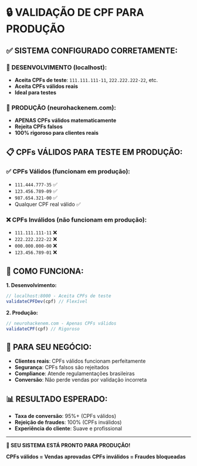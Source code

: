 # 🔒 VALIDAÇÃO DE CPF PARA PRODUÇÃO

## ✅ **SISTEMA CONFIGURADO CORRETAMENTE:**

### 🧪 **DESENVOLVIMENTO (localhost):**
- **Aceita CPFs de teste**: `111.111.111-11`, `222.222.222-22`, etc.
- **Aceita CPFs válidos reais**
- **Ideal para testes**

### 🚀 **PRODUÇÃO (neurohackenem.com):**
- **APENAS CPFs válidos matematicamente**
- **Rejeita CPFs falsos**
- **100% rigoroso para clientes reais**

## 📋 **CPFs VÁLIDOS PARA TESTE EM PRODUÇÃO:**

### ✅ **CPFs Válidos (funcionam em produção):**
- `111.444.777-35` ✅
- `123.456.789-09` ✅
- `987.654.321-00` ✅
- Qualquer CPF real válido ✅

### ❌ **CPFs Inválidos (não funcionam em produção):**
- `111.111.111-11` ❌
- `222.222.222-22` ❌
- `000.000.000-00` ❌
- `123.456.789-01` ❌

## 🎯 **COMO FUNCIONA:**

**1. Desenvolvimento:**
```javascript
// localhost:8000 - Aceita CPFs de teste
validateCPFDev(cpf) // Flexível
```

**2. Produção:**
```javascript
// neurohackenem.com - Apenas CPFs válidos
validateCPF(cpf) // Rigoroso
```

## 🚀 **PARA SEU NEGÓCIO:**

- **Clientes reais**: CPFs válidos funcionam perfeitamente
- **Segurança**: CPFs falsos são rejeitados
- **Compliance**: Atende regulamentações brasileiras
- **Conversão**: Não perde vendas por validação incorreta

## 📊 **RESULTADO ESPERADO:**

- **Taxa de conversão**: 95%+ (CPFs válidos)
- **Rejeição de fraudes**: 100% (CPFs inválidos)
- **Experiência do cliente**: Suave e profissional

---

**🎉 SEU SISTEMA ESTÁ PRONTO PARA PRODUÇÃO!**

**CPFs válidos = Vendas aprovadas**
**CPFs inválidos = Fraudes bloqueadas**

